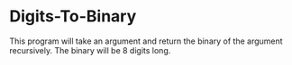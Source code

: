 # Digits-To-Binary

This program will take an argument and return the binary of the argument recursively. The binary will be 8 digits long.
